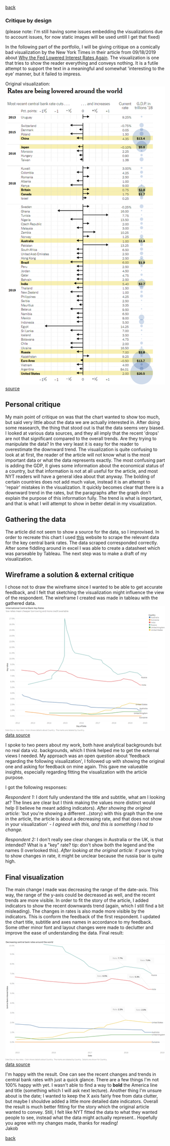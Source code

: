 [back](https://portfolio.jakobs.dev)
### Critique by design

(please note: I'm still having some issues embedding the visualizations due to account issues, for now static images will be used untill I get that fixed)

In the following part of the portfolio, I will be giving critique on a comically bad visualization by the New York Times in their article from 09/18/2019 about [Why the Fed Lowered Interest Rates Again](https://www.nytimes.com/interactive/2019/09/18/business/economy/fed-second-rate-cut.html). The visualization is one that tries to show the reader everything and conveys nothing. It is a futile attempt to support the text in a meaningful and somewhat 'interesting to the eye' manner, but it failed to impress.<br>

Original visualization: 
![image](NYT_image.png)
[source](https://www.nytimes.com/interactive/2019/09/18/business/economy/fed-second-rate-cut.html)

## Personal critique
My main point of critique on was that the chart wanted to show too much, but said very little about the data we are actually interested in. After doing some reasearch, the thing that stood out is that the data seems very biased. I looked at various data sources, and they all imply that the recent 'drops' are not that significant compared to the overall trends. Are they trying to manipulate the data? In the very least it is easy for the reader to overestimate the downward trend. The visualization is quite confusing to look at at first, the reader of the article will not know what is the most important data or what the data represents exactly. The most confusing part is adding the GDP, it gives some information about the economical status of a country, but that information is not at all useful for the article, and most NYT readers will have a general idea about that anyway. The bolding of certain countries does not add much value, instead it is an attempt to 'repair' mistakes in the visualization. It quickly becomes clear that there is a downward trend in the rates, but the paragraphs after the graph don't explain the purpose of this information fully. The trend is what is important, and that is what I will attempt to show in better detail in my visualization.

## Gathering the data
The article did not seem to show a source for the data, so I improvised. In order to recreate this chart I used [this](https://countryeconomy.com/key-rates) website to scrape the relevant data for the key central bank rates. The data scraped corresponded correctly. After some fiddling around in excel I was able to create a datasheet which was parseable by Tableau. The next step was to make a draft of my visualization. 

## Wireframe a solution & external critique 
I chose not to draw the wireframe since I wanted to be able to get accurate feedback, and I felt that sketching the visualization might influence the view of the respondent. The wireframe I created was made in tableau with the gathered data. 
![image](wireframe.png)
[data source](https://countryeconomy.com/key-rates)

I spoke to two peers about my work, both have analytical backgrounds but no real data viz. backgrounds, which I think helped me to get the external views I needed. My approach was an open question about 'feedback regarding the following visualization', I followed up with showing the original one and asking for feedback on mine again. This gave me valueable insights, especially regarding fitting the visualization with the article purpose. 

I got the following responses: 

*Respondent 1:* I dont fully understand the title and subtitle, what am I looking at? 
The lines are clear but I think making the values more distinct would help (I believe he meant adding indicators). *After showing the original article:* 'but you're showing a different ..(story) with this graph than the one in the article, the article is about a decreasing rate, and that does not show in your visualization' *- I agreed with this, and this is something I had to change.* 

*Respondent 2:* I don't really see clear changes in Australia or the UK, is that intended? What is a "key" rate? tip: don't show both the legend and the names (I overlooked this). *After looking at the original article:* if youre trying to show changes in rate, it might be unclear because the russia bar is quite high. 


## Final visualization
The main change I made was decreasing the range of the date-axis. This way, the range of the y-axis could be decreased as well, and the recent trends are more visible. In order to fit the story of the article, I added indicators to show the recent downwards trend (again, which I still find a bit misleading). The changes in rates is also made more visible by the indicators. This is conform the feedback of the first respondent. I updated the chart title, subtitle and axes names in accordance to my feedback. Some other minor font and layout changes were made to declutter and improve the ease of understanding the data. Final result: 

![image](rates.png)
[data source](https://countryeconomy.com/key-rates)

I'm happy with the result. One can see the recent changes and trends in central bank rates with just a quick glance. There are a few things I'm not 100% happy with yet. I wasn't able to find a way to **bold** the America line and title (something which I will ask next lecture). Another thing I'm unsure about is the date; I wanted to keep the X axis fairly free from data clutter, but maybe I shouldve added a little more detailed date indicators. Overall the result is much better fitting for the story which the original article wanted to convey. Still, I felt like NYT fitted the data to what they wanted people to see, instead what the data might actually represent.. Hopefully you agree with my changes made, thanks for reading!<br>
Jakob



[back](https://portfolio.jakobs.dev)

